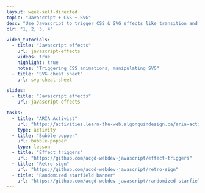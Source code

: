 ```yaml
---
layout: week-self-directed
topic: "Javascript + CSS + SVG"
desc: "Use Javascript to trigger CSS & SVG effects like transition and animations."
clr: "1, 2, 3, 4"

video_tutorials:
  - title: "Javascript effects"
    url: javascript-effects
    videos: true
    highlight: true
    notes: "Triggering CSS animations, manipulating SVG"
  - title: "SVG cheat sheet"
    url: svg-cheat-sheet

slides:
  - title: "Javascript effects"
    url: javascript-effects

tasks:
  - title: "ARIA Activist"
    url: "https://activities.learn-the-web.algonquindesign.ca/aria-activist/"
    type: activity
  - title: "Bubble popper"
    url: bubble-popper
    type: lesson
  - title: "Effect triggers"
    url: "https://github.com/acgd-webdev-javascript/effect-triggers"
  - title: "Retro sign"
    url: "https://github.com/acgd-webdev-javascript/retro-sign"
  - title: "Randomized starfield banner"
    url: "https://github.com/acgd-webdev-javascript/randomized-starfield-banner"
---
```

